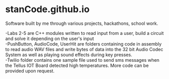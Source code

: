 # stanCode.github.io
Software built by me through various projects, hackathons, school work.


-Labs 2-5 are C++ modules written to read input from a user, build a circuit and solve it depending on the user's input<br>
-PushButton, AudioCode, UserHit are folders containing code in assembly to read audio WAV files and write bytes of data into the
32 bit Audio Codec System as well as playing sound effects during key presses.<br>
-Twilio folder contains one sample file used to send sms messages when the Tellus IOT Board detected high temperatures. More code can be provided
upon request.
